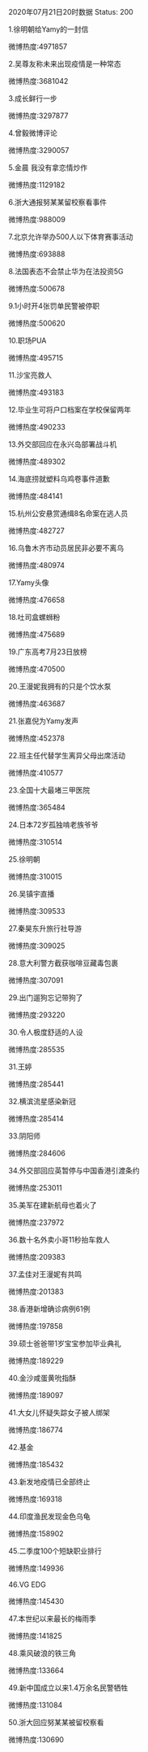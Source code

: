 2020年07月21日20时数据
Status: 200

1.徐明朝给Yamy的一封信

微博热度:4971857

2.吴尊友称未来出现疫情是一种常态

微博热度:3681042

3.成长鲜行一步

微博热度:3297877

4.曾毅微博评论

微博热度:3290057

5.金晨 我没有拿恋情炒作

微博热度:1129182

6.浙大通报努某某留校察看事件

微博热度:988009

7.北京允许举办500人以下体育赛事活动

微博热度:693888

8.法国表态不会禁止华为在法投资5G

微博热度:500678

9.1小时开4张罚单民警被停职

微博热度:500620

10.职场PUA

微博热度:495715

11.沙宝亮救人

微博热度:493183

12.毕业生可将户口档案在学校保留两年

微博热度:490233

13.外交部回应在永兴岛部署战斗机

微博热度:489302

14.海底捞就塑料乌鸡卷事件道歉

微博热度:484141

15.杭州公安悬赏通缉8名命案在逃人员

微博热度:482727

16.乌鲁木齐市动员居民非必要不离乌

微博热度:480974

17.Yamy头像

微博热度:476658

18.吐司盒螺蛳粉

微博热度:475689

19.广东高考7月23日放榜

微博热度:470500

20.王漫妮我拥有的只是个饮水泵

微博热度:463687

21.张嘉倪为Yamy发声

微博热度:452378

22.班主任代替学生离异父母出席活动

微博热度:410577

23.全国十大最堵三甲医院

微博热度:365484

24.日本72岁孤独啃老族爷爷

微博热度:310514

25.徐明朝

微博热度:310015

26.吴镇宇直播

微博热度:309533

27.秦昊东升旅行社导游

微博热度:309025

28.意大利警方截获咖啡豆藏毒包裹

微博热度:307091

29.出门遛狗忘记带狗了

微博热度:293220

30.令人极度舒适的人设

微博热度:285535

31.王婷

微博热度:285441

32.横滨流星感染新冠

微博热度:285414

33.阴阳师

微博热度:284606

34.外交部回应英暂停与中国香港引渡条约

微博热度:253011

35.美军在建新航母也着火了

微博热度:237972

36.数十名外卖小哥11秒抬车救人

微博热度:209383

37.孟佳对王漫妮有共鸣

微博热度:201383

38.香港新增确诊病例61例

微博热度:197858

39.硕士爸爸带1岁宝宝参加毕业典礼

微博热度:189229

40.金沙咸蛋黄吮指酥

微博热度:189097

41.大女儿怀疑失踪女子被人绑架

微博热度:186774

42.基金

微博热度:185432

43.新发地疫情已全部终止

微博热度:169318

44.印度渔民发现金色乌龟

微博热度:158902

45.二季度100个短缺职业排行

微博热度:149936

46.VG EDG

微博热度:145430

47.本世纪以来最长的梅雨季

微博热度:141825

48.乘风破浪的铁三角

微博热度:133664

49.新中国成立以来1.4万余名民警牺牲

微博热度:131084

50.浙大回应努某某被留校察看

微博热度:130690

